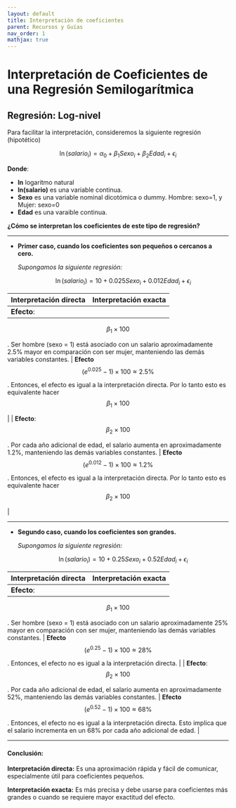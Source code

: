 ```yaml
---
layout: default
title: Interpretación de coeficientes 
parent: Recursos y Guías
nav_order: 1
mathjax: true
---
```

# Interpretación de Coeficientes de una Regresión Semilogarítmica

## Regresión: Log-nivel

Para facilitar la interpretación, consideremos la siguiente regresión (hipotético)

$$
\ln(salario_i)= \alpha_0 + \beta_1Sexo_i + \beta_2Edad_i + \epsilon_i
$$

**Donde**:

- **ln** logaritmo natural
- **ln(salario)** es una variable continua.
- **Sexo** es una variable nominal dicotómica o dummy. Hombre: sexo=1, y Mujer: sexo=0
- **Edad** es una varaible continua.

**¿Cómo se interpretan los coeficientes de este tipo de regresión?**

---

* **Primer caso, cuando los coeficientes son pequeños o cercanos a cero.**

  *Supongamos la siguiente regresión:*

  $$
  \ln(salario_i)= 10 + 0.025Sexo_i + 0.012Edad_i + \epsilon_i
  $$

| Interpretación directa                                                                                                                                                                             | Interpretación exacta                                                                                                                                                              |
| --------------------------------------------------------------------------------------------------------------------------------------------------------------------------------------------------- | ----------------------------------------------------------------------------------------------------------------------------------------------------------------------------------- |
| **Efecto**: 
$$
\beta_1 \times 100
$$

. Ser hombre (sexo = 1) está asociado con un salario aproximadamente 2.5% mayor en comparación con ser mujer, manteniendo las demás variables constantes. | **Efecto** 
$$
(e^{0.025}-1)\times 100 \approx 2.5\%
$$

. Entonces, el efecto es igual a la interpretación directa. Por lo tanto esto es equivalente hacer 
$$
\beta_1 \times 100
$$

  |
| **Efecto**: 
$$
\beta_2 \times 100
$$

. Por cada año adicional de edad, el salario aumenta en aproximadamente 1.2%, manteniendo las demás variables constantes.                                  | **Efecto** 
$$
(e^{0.012}-1)\times 100 \approx 1.2\%
$$

. Entonces, el efecto es igual a la interpretación directa.  Por lo tanto esto es equivalente hacer 
$$
\beta_2 \times 100
$$

 |

---

* **Segundo caso, cuando los coeficientes son grandes.**

  *Supongamos la siguiente regresión:*

  $$
  \ln(salario_i)= 10 + 0.25Sexo_i + 0.52Edad_i + \epsilon_i
  $$

| Interpretación directa                                                                                                                                                                            | Interpretación exacta                                                                                                                                                                                   |
| -------------------------------------------------------------------------------------------------------------------------------------------------------------------------------------------------- | -------------------------------------------------------------------------------------------------------------------------------------------------------------------------------------------------------- |
| **Efecto**: 
$$
\beta_1 \times 100
$$

. Ser hombre (sexo = 1) está asociado con un salario aproximadamente 25% mayor en comparación con ser mujer, manteniendo las demás variables constantes. | **Efecto** 
$$
(e^{0.25}-1)\times 100 \approx 28\%
$$

. Entonces, el efecto no es igual a la interpretación directa.                                                                                   |
| **Efecto**: 
$$
\beta_2 \times 100
$$

. Por cada año adicional de edad, el salario aumenta en aproximadamente 52%, manteniendo las demás variables constantes.                                  | **Efecto** 
$$
(e^{0.52}-1)\times 100 \approx 68\%
$$

. Entonces, el efecto no es igual a la interpretación directa. Esto implica que el salario incrementa en un 68% por cada año adicional de edad. |

---

#### Conclusión:

**Interpretación directa:** Es una aproximación rápida y fácil de comunicar, especialmente útil para coeficientes pequeños.

**Interpretación exacta:** Es más precisa y debe usarse para coeficientes más grandes o cuando se requiere mayor exactitud del efecto.
